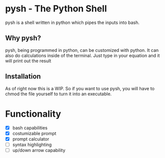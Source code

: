 # pysh - The Python Shell

pysh is a shell written in python which pipes the inputs into bash.

## Why pysh?

pysh, being programmed in python, can be customized with python. It can also do calculations inside of the terminal. Just type in your equation and it will print out the result

## Installation

As of right now this is a WIP. So if you want to use pysh, you will have to chmod the file yourself to turn it into an executable.  

# Functionality

- [x] bash capabilities
- [x] costumizable prompt
- [x] prompt calculator
- [ ] syntax highlighting
- [ ] up/down arrow capability
